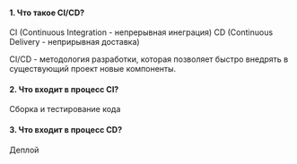 #### 1. Что такое CI/CD?
CI (Continuous Integration - непрерывная инеграция)
CD (Continuous Delivery - неприрывная доставка)

CI/CD - методология разработки, которая позволяет быстро внедрять в существующий проект новые компоненты.

#### 2. Что входит в процесс CI?
Сборка и тестирование кода

#### 3. Что входит в процесс CD?
Деплой
